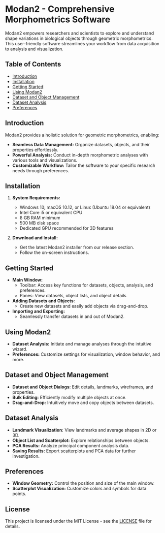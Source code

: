 # Modan2 - Comprehensive Morphometrics Software

Modan2 empowers researchers and scientists to explore and understand shape variations in biological objects through geometric morphometrics. This user-friendly software streamlines your workflow from data acquisition to analysis and visualization.

## Table of Contents

- [Introduction](#introduction)
- [Installation](#installation)
- [Getting Started](#getting-started)
- [Using Modan2](#using-modan2)
- [Dataset and Object Management](#dataset-and-object-management)
- [Dataset Analysis](#dataset-analysis)
- [Preferences](#preferences)

## Introduction

Modan2 provides a holistic solution for geometric morphometrics, enabling:

- **Seamless Data Management:**  Organize datasets, objects, and their properties effortlessly.
- **Powerful Analysis:** Conduct in-depth morphometric analyses with various tools and visualizations.
- **Customizable Workflow:** Tailor the software to your specific research needs through preferences.

## Installation

1. **System Requirements:**
   - Windows 10, macOS 10.12, or Linux (Ubuntu 18.04 or equivalent)
   - Intel Core i5 or equivalent CPU
   - 8 GB RAM minimum
   - 500 MB disk space
   - Dedicated GPU recommended for 3D features

2. **Download and Install:**
   - Get the latest Modan2 installer from our release section.
   - Follow the on-screen instructions.

## Getting Started

- **Main Window:**
  - Toolbar: Access key functions for datasets, objects, analysis, and preferences.
  - Panes: View datasets, object lists, and object details.
- **Adding Datasets and Objects:**
  - Create new datasets and easily add objects via drag-and-drop.
- **Importing and Exporting:**
  - Seamlessly transfer datasets in and out of Modan2.

## Using Modan2

- **Dataset Analysis:** Initiate and manage analyses through the intuitive wizard.
- **Preferences:** Customize settings for visualization, window behavior, and more.

## Dataset and Object Management

- **Dataset and Object Dialogs:** Edit details, landmarks, wireframes, and properties.
- **Bulk Editing:** Efficiently modify multiple objects at once.
- **Drag-and-Drop:** Intuitively move and copy objects between datasets.

## Dataset Analysis

- **Landmark Visualization:** View landmarks and average shapes in 2D or 3D.
- **Object List and Scatterplot:** Explore relationships between objects.
- **PCA Results:** Analyze principal component analysis data.
- **Saving Results:** Export scatterplots and PCA data for further investigation.

## Preferences

- **Window Geometry:** Control the position and size of the main window.
- **Scatterplot Visualization:** Customize colors and symbols for data points.

## License
This project is licensed under the MIT License - see the [LICENSE](LICENSE) file for details.
